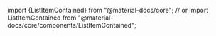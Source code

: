 import {ListItemContained} from "@material-docs/core";
// or
import ListItemContained from "@material-docs/core/components/ListItemContained";